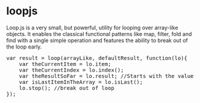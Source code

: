 # loopjs
Loop.js is a very small, but powerful, utility for looping over array-like objects. 
It enables the classical functional patterns like map, filter, fold and find with a single simple operation and 
features the ability to break out of the loop early. 

<pre>
var result = loop(arrayLike, defaultResult, function(lo){ 
    var theCurrentItem = lo.item; 
    var theCurrentIndex = lo.index(); 
    var theResultSoFar = lo.result; //Starts with the value of the defaultResult parameter, and returned at end of iteration 
    var isLastItemInTheArray = lo.isLast(); 
    lo.stop(); //break out of loop 
});
</pre>
